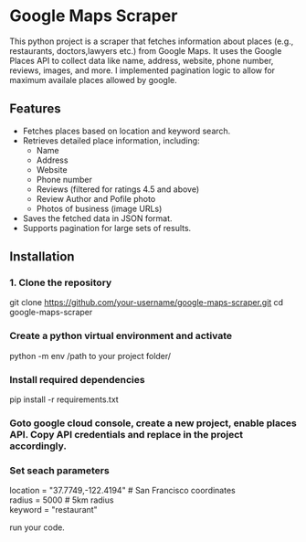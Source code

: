 # Google Maps Scraper

This python project is a scraper that fetches information about places (e.g., restaurants, doctors,lawyers etc.) from Google Maps. 
It uses the Google Places API to collect data like name, address, website, phone number, reviews, images, and more.
I implemented pagination logic to allow for maximum availale places allowed by google. 

## Features

- Fetches places based on location and keyword search.
- Retrieves detailed place information, including:
  - Name
  - Address
  - Website
  - Phone number
  - Reviews (filtered for ratings 4.5 and above)
  - Review Author and Pofile photo
  - Photos of business (image URLs)
- Saves the fetched data in JSON format.
- Supports pagination for large sets of results.

## Installation

### 1. Clone the repository

git clone https://github.com/your-username/google-maps-scraper.git
cd google-maps-scraper

### Create a python virtual environment and activate

python -m env /path to your project folder/

### Install required dependencies
pip install -r requirements.txt

### Goto google cloud console, create a new project, enable places API. Copy API credentials and replace in the project accordingly.

### Set seach parameters
location = "37.7749,-122.4194"  # San Francisco coordinates<br>
radius = 5000  # 5km radius<br>
keyword = "restaurant"<br>

run your code.





